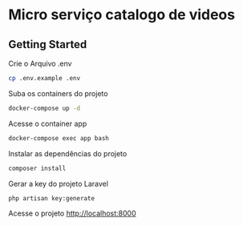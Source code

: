 # Micro serviço catalogo de videos

## Getting Started

Crie o Arquivo .env

```sh
cp .env.example .env
```

Suba os containers do projeto

```sh
docker-compose up -d
```

Acesse o container app

```sh
docker-compose exec app bash
```

Instalar as dependências do projeto

```sh
composer install
```

Gerar a key do projeto Laravel

```sh
php artisan key:generate
```

Acesse o projeto
[http://localhost:8000](http://localhost:8000)
